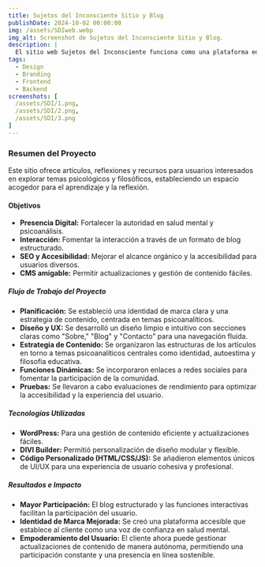 ```yaml
---
title: Sujetos del Inconsciente Sitio y Blog
publishDate: 2024-10-02 00:00:00
img: /assets/SDIweb.webp
img_alt: Screenshot de Sujetos del Inconsciente Sitio y Blog.
description: |
  El sitio web Sujetos del Inconsciente funciona como una plataforma educativa de psicología centrada en la salud mental y el psicoanálisis.
tags:
  - Design
  - Branding
  - Frontend
  - Backend
screenshots: [
  /assets/SDI/1.png,
  /assets/SDI/2.png,
  /assets/SDI/3.png
]
---
```


### Resumen del Proyecto
Este sitio ofrece artículos, reflexiones y recursos para usuarios interesados en explorar temas psicológicos y filosóficos, estableciendo un espacio acogedor para el aprendizaje y la reflexión.

#### Objetivos
- **Presencia Digital:** Fortalecer la autoridad en salud mental y psicoanálisis.
- **Interacción:** Fomentar la interacción a través de un formato de blog estructurado.
- **SEO y Accesibilidad:** Mejorar el alcance orgánico y la accesibilidad para usuarios diversos.
- **CMS amigable:** Permitir actualizaciones y gestión de contenido fáciles.

##### Flujo de Trabajo del Proyecto
- **Planificación:** Se estableció una identidad de marca clara y una estrategia de contenido, centrada en temas psicoanalíticos.
- **Diseño y UX:** Se desarrolló un diseño limpio e intuitivo con secciones claras como "Sobre," "Blog" y "Contacto" para una navegación fluida.
- **Estrategia de Contenido:** Se organizaron las estructuras de los artículos en torno a temas psicoanalíticos centrales como identidad, autoestima y filosofía educativa.
- **Funciones Dinámicas:** Se incorporaron enlaces a redes sociales para fomentar la participación de la comunidad.
- **Pruebas:** Se llevaron a cabo evaluaciones de rendimiento para optimizar la accesibilidad y la experiencia del usuario.

##### Tecnologías Utilizadas
- **WordPress:** Para una gestión de contenido eficiente y actualizaciones fáciles.
- **DIVI Builder:** Permitió personalización de diseño modular y flexible.
- **Código Personalizado (HTML/CSS/JS):** Se añadieron elementos únicos de UI/UX para una experiencia de usuario cohesiva y profesional.

##### Resultados e Impacto
- **Mayor Participación:** El blog estructurado y las funciones interactivas facilitan la participación del usuario.
- **Identidad de Marca Mejorada:** Se creó una plataforma accesible que establece al cliente como una voz de confianza en salud mental.
- **Empoderamiento del Usuario:** El cliente ahora puede gestionar actualizaciones de contenido de manera autónoma, permitiendo una participación constante y una presencia en línea sostenible.